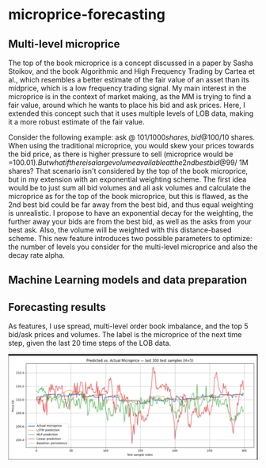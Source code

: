 # microprice-forecasting

## Multi-level microprice

The top of the book microprice is a concept discussed in a paper by Sasha Stoikov, and the book Algorithmic and High Frequency Trading by Cartea et al., which resembles a better estimate of the fair value of an asset than its midprice, which is a low frequency trading signal. My main interest in the microprice is in the context of market making, as the MM is trying to find a fair value, around which he wants to place his bid and ask prices.
Here, I extended this concept such that it uses multiple levels of LOB data, making it a more robust estimate of the fair value.

Consider the following example:
ask @ 101$/1000 shares,   bid @ 100$/10 shares. When using the traditional microprice, you would skew your prices towards the bid price, as there is higher pressure to sell  (microprice would be =100.01$).
But what if there is a large volume available at the 2nd best bid @ 99$/ 1M shares? 
That scenario isn't considered by the top of the book microprice, but in my extension with an exponential weighting scheme.
The first idea would be to just sum all bid volumes and all ask volumes and calculate the microprice as for the top of the book microprice, but this is flawed, as the 2nd best bid could be far away from the best bid, and thus equal weighting is unrealistic. I propose to have an exponential decay for the weighting, the further away your bids are from the best bid, as well as the asks from your best ask. Also, the volume will be weighted with this distance-based scheme.
This new feature introduces two possible parameters to optimize: the number of levels you consider for the multi-level microprice and also the decay rate alpha. 




## Machine Learning models and data preparation

## Forecasting results
As features, I use spread, multi-level order book imbalance, and the top 5 bid/ask prices and volumes.
The label is the microprice of the next time step, given the last 20 time steps of the LOB data.

![Trained Microprice Forecasts](micropriceforecast.png)

